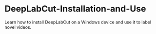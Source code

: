 # DeepLabCut-Installation-and-Use
Learn how to install DeepLabCut on a Windows device and use it to label novel videos.
